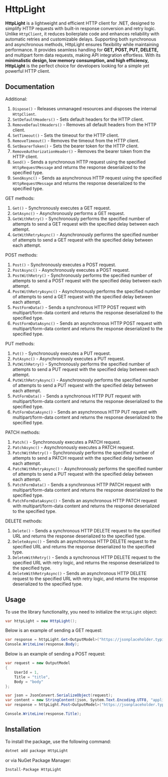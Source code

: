 # HttpLight

**HttpLight** is a lightweight and efficient HTTP client for .NET, designed to simplify HTTP requests with built-in response conversion and retry logic. 
Unlike `HttpClient`, it reduces boilerplate code and enhances reliability with automatic retries and customizable delays.
Supporting both synchronous and asynchronous methods, HttpLight ensures flexibility while maintaining performance. 
It provides seamless handling for **GET, POST, PUT, DELETE,** and multipart form data requests, making API integration effortless.
With its **minimalistic design, low memory consumption, and high efficiency, HttpLight** is the perfect choice for developers looking for a simple yet powerful HTTP client.

## Documentation

Additional:
1. `Dispose()` - Releases unmanaged resources and disposes the internal `HttpClient`.
2. `SetDefaultHeaders()` - Sets default headers for the HTTP client.
3. `RemoveDefaultHeaders()` - Removes all default headers from the HTTP client.
4. `SetTimeout()` - Sets the timeout for the HTTP client.
5. `RemoveTimeout()` - Removes the timeout from the HTTP client.
6. `SetBearerToken()` - Sets the bearer token for the HTTP client.
7. `RemoveAuthorizationHeader()` - Removes the bearer token from the HTTP client.
8. `Send()` - Sends a synchronous HTTP request using the specified `HttpRequestMessage` and returns the response deserialized to the specified type.
9. `SendAsync()` - Sends aa asynchronous HTTP request using the specified `HttpRequestMessage` and returns the response deserialized to the specified type.

GET methods:
1. `Get()` - Synchronously executes a GET request.
2. `GetAsync()` - Asynchronously performs a GET request.
3. `GetWithRetry()` - Synchronously performs the specified number of attempts to send a GET request with the specified delay between each attempt.
4. `GetWithRetryAsync()` - Asynchronously performs the specified number of attempts to send a GET request with the specified delay between each attempt.

POST methods:
1. `Post()` - Synchronously executes a POST request.
2. `PostAsync()` - Asynchronously executes a POST request.
3. `PostWithRetry()` - Synchronously performs the specified number of attempts to send a POST request with the specified delay between each attempt.
4. `PostWithRetryAsync()` - Asynchronously performs the specified number of attempts to send a GET request with the specified delay between each attempt.
5. `PostFormData()` - Sends a synchronous HTTP POST request with multipart/form-data content and returns the response deserialized to the specified type.
6. `PostFormDataAsync()` - Sends an asynchronous HTTP POST request with multipart/form-data content and returns the response deserialized to the specified type.

PUT methods:
1. `Put()` - Synchronously executes a PUT request.
2. `PutAsync()` - Asynchronously executes a PUT request.
3. `PutWithRetry()` - Synchronously performs the specified number of attempts to send a PUT request with the specified delay between each attempt.
4. `PutWithRetryAsync()` - Asynchronously performs the specified number of attempts to send a PUT request with the specified delay between each attempt.
5. `PutFormData()` - Sends a synchronous HTTP PUT request with multipart/form-data content and returns the response deserialized to the specified type.
6. `PutFormDataAsync()` - Sends an asynchronous HTTP PUT request with multipart/form-data content and returns the response deserialized to the specified type.

PATCH methods:
1. `Patch()` - Synchronously executes a PATCH request.
2. `PatchAsync()` - Asynchronously executes a PATCH request.
3. `PatchWithRetry()` - Synchronously performs the specified number of attempts to send a PATCH request with the specified delay between each attempt.
4. `PatchWithRetryAsync()` - Asynchronously performs the specified number of attempts to send a PUT request with the specified delay between each attempt.
5. `PatchFormData()` - Sends a synchronous HTTP PATCH request with multipart/form-data content and returns the response deserialized to the specified type.
6. `PatchFormDataAsync()` - Sends an asynchronous HTTP PATCH request with multipart/form-data content and returns the response deserialized to the specified type.

DELETE methods:
1. `Delete()` - Sends a synchronous HTTP DELETE request to the specified URL and returns the response deserialized to the specified type.
2. `DeleteAsync()` - Sends an asynchronous HTTP DELETE request to the specified URL and returns the response deserialized to the specified type.
3. `DeleteWithRetry()` - Sends a synchronous HTTP DELETE request to the specified URL with retry logic, and returns the response deserialized to the specified type.
4. `DeleteWithRetryAsync()` - Sends an asynchronous HTTP DELETE request to the specified URL with retry logic, and returns the response deserialized to the specified type.

## Usage

To use the library functionality, you need to initialize the `HttpLight` object:
```csharp
var httpLight = new HttpLight();
```

Below is an example of sending a GET request:
```csharp
var response = httpLight.Get<OutputModel>("https://jsonplaceholder.typicode.com/posts/1");
Console.WriteLine(response.Body);
```

Below is an example of sending a POST request:
```csharp
var request = new OutputModel
{
    UserId = 1,
    Title = "title",
    Body = "body"
};

var json = JsonConvert.SerializeObject(request);
var content = new StringContent(json, System.Text.Encoding.UTF8, "application/json");
var response = httpLight.Post<OutputModel>("https://jsonplaceholder.typicode.com/posts", content);

Console.WriteLine(response.Title);
```

## Installation

To install the package, use the following command:
```bash
dotnet add package HttpLight
```
or via NuGet Package Manager:
```bash
Install-Package HttpLight
```

